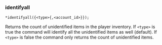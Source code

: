 ### identifyall
```
*identifyall({<type>{,<account_id>}});
```

Returns the count of unidentified items in the player inventory.
If `<type>` is true the command will identify all the unidentified items as well (default).
If `<type>` is false the command only returns the count of unidentified items.
